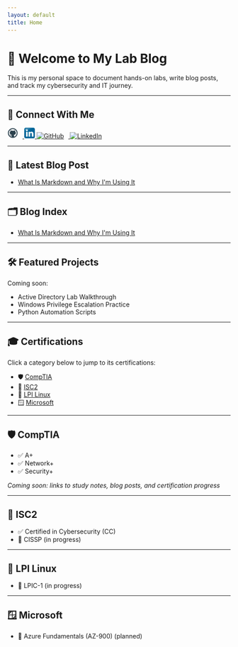 ```yaml
---
layout: default
title: Home
---
```


# 👋 Welcome to My Lab Blog

This is my personal space to document hands-on labs, write blog posts, and track my cybersecurity and IT journey.

---


## 📎 Connect With Me

<a href="https://github.com/sloucks623" target="_blank">
  <img src="/assets/icons/github.png" alt="GitHub" height="24" style="margin-right: 10px;" />
</a>

<a href="https://www.linkedin.com/in/steven-loucks-846b65270" target="_blank">
  <img src="/assets/icons/linkedin.png" alt="LinkedIn" height="24" />
</a>


<a href="https://github.com/sloucks623" target="_blank">
  <img src="https://cdn.simpleicons.org/github/000000" alt="GitHub" height="24" style="margin-right: 10px;" />
</a>

<a href="https://www.linkedin.com/in/steven-loucks-846b65270" target="_blank">
  <img src="https://cdn.simpleicons.org/linkedin/0077B5" alt="LinkedIn" height="24" />
</a>

---

## 📘 Latest Blog Post

- [What Is Markdown and Why I'm Using It](2024/04/30/what-is-markdown.html)

---

## 🗂 Blog Index

- [What Is Markdown and Why I'm Using It](2024/04/30/what-is-markdown.html)

---

## 🛠 Featured Projects

Coming soon:
- Active Directory Lab Walkthrough
- Windows Privilege Escalation Practice
- Python Automation Scripts

---

## 🎓 Certifications

Click a category below to jump to its certifications:

- 🛡️ [CompTIA](#comptia)
- 🔐 [ISC2](#isc2)
- 🐧 [LPI Linux](#lpi-linux)
- 🪟 [Microsoft](#microsoft)

---

## 🛡️ CompTIA

- ✅ A+
- ✅ Network+
- ✅ Security+

*Coming soon: links to study notes, blog posts, and certification progress*

---

## 🔐 ISC2

- ✅ Certified in Cybersecurity (CC)
- 🔄 CISSP (in progress)

---

## 🐧 LPI Linux

- 🔄 LPIC-1 (in progress)

---

## 🪟 Microsoft

- 🔄 Azure Fundamentals (AZ-900) (planned)
